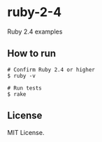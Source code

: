 # ruby-2-4
Ruby 2.4 examples

## How to run

```
# Confirm Ruby 2.4 or higher
$ ruby -v

# Run tests
$ rake
```

## License

MIT License.

